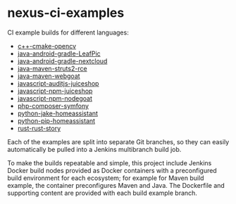 # nexus-ci-examples
CI example builds for different languages:
- [c++-cmake-opencv](../../tree/c++-cmake-opencv)
- [java-android-gradle-LeafPic](../../tree/java-android-gradle-LeafPic)
- [java-android-gradle-nextcloud](../../tree/java-android-gradle-nextcloud)
- [java-maven-struts2-rce](../../tree/java-maven-struts2-rce)
- [java-maven-webgoat](../../tree/java-maven-webgoat)
- [javascript-auditjs-juiceshop](../../tree/javascript-auditjs-juiceshop)
- [javascript-npm-juiceshop](../../tree/javascript-npm-juiceshop)
- [javascript-npm-nodegoat](../../tree/javascript-npm-nodegoat)
- [php-composer-symfony](../../tree/php-composer-symfony)
- [python-jake-homeassistant](../../tree/python-jake-homeassistant)
- [python-pip-homeassistant](../../tree/python-pip-homeassistant)
- [rust-rust-story](../../tree/rust-rust-story)

Each of the examples are split into separate Git branches, so they can easily automatically be pulled into a Jenkins multibranch build job.

To make the builds repeatable and simple, this project include Jenkins Docker build nodes provided as Docker containers with a preconfigured build environment for each ecosystem; for example for Maven build example, the container preconfigures Maven and Java. The Dockerfile and supporting content are provided with each build example branch.

